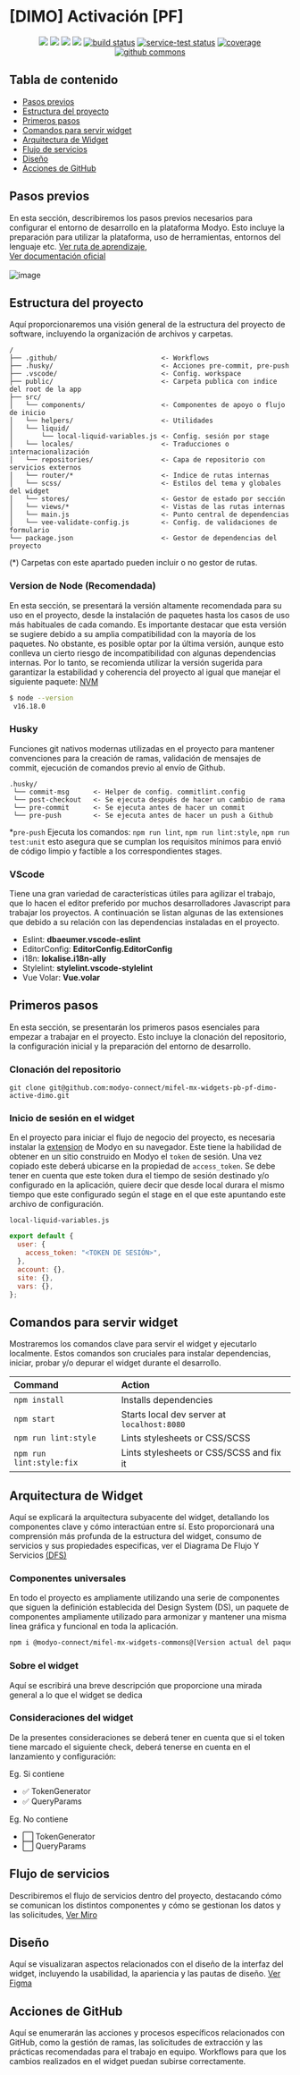 # [DIMO] Activación [PF]
<p align="center">
    <a href="https://github.com/badges/shields/graphs/contributors" alt="Contributors">
        <img src="https://img.shields.io/github/contributors/badges/shields" /></a>
    <a href="#backers" alt="Backers on Open Collective">
        <img src="https://img.shields.io/opencollective/backers/shields" /></a>
    <a href="#sponsors" alt="Sponsors on Open Collective">
        <img src="https://img.shields.io/opencollective/sponsors/shields" /></a>
    <a href="https://github.com/badges/shields/pulse" alt="Activity">
        <img src="https://img.shields.io/github/commit-activity/m/badges/shields" /></a>
    <a href="https://circleci.com/gh/badges/shields/tree/master">
        <img src="https://img.shields.io/circleci/project/github/badges/shields/master" alt="build status"></a>
    <a href="https://circleci.com/gh/badges/daily-tests">
        <img src="https://img.shields.io/circleci/project/github/badges/daily-tests?label=service%20tests"
            alt="service-test status"></a>
    <a href="https://coveralls.io/github/badges/shields">
        <img src="https://img.shields.io/coveralls/github/badges/shields"
            alt="coverage"></a>
    <a href="https://github.com/modyo-connect/mifel-mx-widgets-commons">
        <img src="https://img.shields.io/badge/uptime-100%25-brightgreen"
            alt="github commons"></a>
</p>

## Tabla de contenido

- [Pasos previos](#pasos-previos)
- [Estructura del proyecto](#estructura-del-proyecto)
- [Primeros pasos](#primeros-pasos)
- [Comandos para servir widget](#comandos-para-servir-widget)
- [Arquitectura de Widget](#arquitectura-de-widget)
- [Flujo de servicios](#flujo-de-servicios)
- [Diseño](#diseño)
- [Acciones de GitHub](#acciones-de-github)

## Pasos previos
En esta sección, describiremos los pasos previos necesarios para configurar el entorno de desarrollo en la plataforma Modyo. Esto incluye la preparación para utilizar la plataforma, uso de herramientas, entornos del lenguaje etc.
[Ver ruta de aprendizaje](https://help.modyo.com/es/collections/3962662-learning-paths),<br/>
[Ver documentación oficial](https://docs.modyo.com/es/)
<br/><br/>
![image](https://downloads.intercomcdn.com/i/o/709091580/3337c599202ba824c678d565/Learning+Path+01+-+Intro+a+Modyo.png)


## Estructura del proyecto
Aquí proporcionaremos una visión general de la estructura del proyecto de software, incluyendo la organización de archivos y carpetas. 

```
/
├── .github/                          <- Workflows
├── .husky/                           <- Acciones pre-commit, pre-push
├── .vscode/                          <- Config. workspace
├── public/                           <- Carpeta publica con indice del root de la app
├── src/
│   └── components/                   <- Componentes de apoyo o flujo de inicio
│   └── helpers/                      <- Utilidades
│   └── liquid/
│       └── local-liquid-variables.js <- Config. sesión por stage
│   └── locales/                      <- Traducciones o internacionalización 
│   └── repositories/                 <- Capa de repositorio con servicios externos 
│   └── router/*                      <- Indice de rutas internas
│   └── scss/                         <- Estilos del tema y globales del widget
│   └── stores/                       <- Gestor de estado por sección
│   └── views/*                       <- Vistas de las rutas internas
│   └── main.js                       <- Punto central de dependencias 
│   └── vee-validate-config.js        <- Config. de validaciones de formulario
└── package.json                      <- Gestor de dependencias del proyecto
```

(*) Carpetas con este apartado pueden incluir o no gestor de rutas.

### Version de Node (Recomendada)
En esta sección, se presentará la versión altamente recomendada para su uso en el proyecto, desde la instalación de paquetes hasta los casos de uso más habituales de cada comando. Es importante destacar que esta versión se sugiere debido a su amplia compatibilidad con la mayoría de los paquetes. No obstante, es posible optar por la última versión, aunque esto conlleva un cierto riesgo de incompatibilidad con algunas dependencias internas. Por lo tanto, se recomienda utilizar la versión sugerida para garantizar la estabilidad y coherencia del proyecto al igual que manejar el siguiente paquete: [NVM](https://github.com/nvm-sh/nvm#installing-and-updating)

```bash
$ node --version
 v16.18.0
```

### Husky
Funciones git nativos modernas utilizadas en el proyecto para mantener convenciones para la creación de ramas, validación de mensajes de commit, ejecución de comandos previo al envío de Github. 

```
.husky/
 └── commit-msg      <- Helper de config. commitlint.config
 └── post-checkout   <- Se ejecuta después de hacer un cambio de rama
 └── pre-commit      <- Se ejecuta antes de hacer un commit
 └── pre-push        <- Se ejecuta antes de hacer un push a Github  
```

*``pre-push`` Ejecuta los comandos: ``npm run lint``, ``npm run lint:style``, ``npm run test:unit`` esto asegura que se cumplan los requisitos mínimos para envió de código limpio y factible a los correspondientes stages. 

### VScode
Tiene una gran variedad de características útiles para agilizar el trabajo, que lo hacen el editor preferido por muchos desarrolladores Javascript para trabajar los proyectos. A continuación se listan algunas de las extensiones que debido a su relación con las dependencias instaladas en el proyecto. 

<ul>
    <li>Eslint: <b>dbaeumer.vscode-eslint</b></li>
    <li>EditorConfig: <b>EditorConfig.EditorConfig</b></li>
    <li>i18n: <b>lokalise.i18n-ally</b></li>
    <li>Stylelint: <b>stylelint.vscode-stylelint</b></li>
    <li>Vue Volar: <b>Vue.volar</b></li>
</ul>

## Primeros pasos
En esta sección, se presentarán los primeros pasos esenciales para empezar a trabajar en el proyecto. Esto incluye la clonación del repositorio, la configuración inicial y la preparación del entorno de desarrollo.

### Clonación del repositorio
```
git clone git@github.com:modyo-connect/mifel-mx-widgets-pb-pf-dimo-active-dimo.git
```

### Inicio de sesión en el widget
En el proyecto para iniciar el flujo de negocio del proyecto, es necesaria instalar la [extension](https://chrome.google.com/webstore/detail/modyo-version-chrome-plug/acjfedcdlpamblighjfehlbhpcnajkgl) de Modyo en su navegador. Este tiene la habilidad de obtener en un sitio construido en Modyo el `token` de sesión. Una vez copiado este deberá ubicarse en la propiedad de `access_token`. Se debe tener en cuenta que este token dura el tiempo de sesión destinado y/o configurado en la aplicación, quiere decir que desde local durara el mismo tiempo que este configurado según el stage en el que este apuntando este archivo de configuración. 

``
local-liquid-variables.js
``
```js
export default {
  user: {
    access_token: "<TOKEN DE SESIÓN>",
  },
  account: {},
  site: {},
  vars: {},
};

```

## Comandos para servir widget
Mostraremos los comandos clave para servir el widget y ejecutarlo localmente. Estos comandos son cruciales para instalar dependencias, iniciar, probar y/o depurar el widget durante el desarrollo.

| Command                       | Action                                                    |
| :---------------------        | :-----------------------------------------------          |
| `npm install`                 | Installs dependencies                                     |
| `npm start`                   | Starts local dev server at `localhost:8080`               |
| `npm run lint:style`          | Lints stylesheets or CSS/SCSS                             |
| `npm run lint:style:fix`      | Lints stylesheets or CSS/SCSS and fix it                  |

## Arquitectura de Widget
Aquí se explicará la arquitectura subyacente del widget, detallando los componentes clave y cómo interactúan entre sí. Esto proporcionará una comprensión más profunda de la estructura del widget, consumo de servicios y sus propiedades especificas, ver el Diagrama De Flujo Y Servicios
[(DFS)](https://www.figma.com/file/qKPXoJC8n498wpVhsKGzVg/TBC-%7C-DiMo-(Copy)?type=whiteboard&node-id=1520-47041&t=yRcpe7T1QN26Nuge-0)

### Componentes universales 
En todo el proyecto es ampliamente utilizando una serie de componentes que siguen la definición establecida del Design System (DS), un paquete de componentes ampliamente utilizado para armonizar y mantener una misma linea gráfica y funcional en toda la aplicación. 

```bash
npm i @modyo-connect/mifel-mx-widgets-commons@[Version actual del paquete]
```

### Sobre el widget
Aquí se escribirá una breve descripción que proporcione una mirada general a lo que el widget se dedica 

### Consideraciones del widget
De la presentes consideraciones se deberá tener en cuenta que si el token tiene marcado el siguiente check, deberá tenerse en cuenta en el lanzamiento y configuración:

Eg. Si contiene 
- ✅ TokenGenerator 
- ✅ QueryParams

Eg. No contiene 
- ⬜️ TokenGenerator 
- ⬜️ QueryParams

## Flujo de servicios
Describiremos el flujo de servicios dentro del proyecto, destacando cómo se comunican los distintos componentes y cómo se gestionan los datos y las solicitudes, 
[Ver Miro](https://miro.com/app/board/uXjVM4PpWqc=/?moveToWidget=3458764558837164706&cot=14|https://miro.com/app/board/uXjVM4PpWqc=/?moveToWidget=3458764558837164706&cot=14|smart-link)

## Diseño
Aquí se visualizaran aspectos relacionados con el diseño de la interfaz del widget, incluyendo la usabilidad, la apariencia y las pautas de diseño. 
[Ver Figma](https://www.figma.com/file/eWEYBtvr6T1PVeScE5BbLB/%F0%9F%A7%A9-DS-%7C-Mifel-2022?node-id=16%3A129&t=5Jw3S8uOn7fqg8RK-0|https://www.figma.com/file/eWEYBtvr6T1PVeScE5BbLB/%F0%9F%A7%A9-DS-%7C-Mifel-2022?node-id=16%3A129&t=5Jw3S8uOn7fqg8RK-0|smart-link)


## Acciones de GitHub
Aquí se enumerarán las acciones y procesos específicos relacionados con GitHub, como la gestión de ramas, las solicitudes de extracción y las prácticas recomendadas para el trabajo en equipo. Workflows para que los cambios realizados en el widget puedan subirse correctamente.
